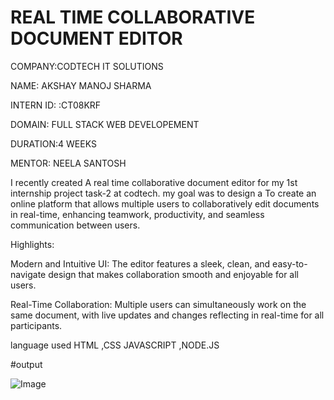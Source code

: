 # REAL TIME COLLABORATIVE DOCUMENT EDITOR

COMPANY:CODTECH IT SOLUTIONS

NAME: AKSHAY MANOJ SHARMA

INTERN ID: :CT08KRF

DOMAIN: FULL STACK WEB DEVELOPEMENT

DURATION:4 WEEKS

MENTOR: NEELA SANTOSH

I recently created A real time  collaborative document editor  for my 1st internship project task-2 at codtech. my goal was to design a
To create an online platform that allows multiple users to collaboratively edit documents in real-time, enhancing teamwork, productivity, and seamless communication between users.

Highlights:

Modern and Intuitive UI: The editor features a sleek, clean, and easy-to-navigate design that makes collaboration smooth and enjoyable for all users.

Real-Time Collaboration: Multiple users can simultaneously work on the same document, with live updates and changes reflecting in real-time for all participants.

language used
HTML ,CSS JAVASCRIPT ,NODE.JS 

#output


![Image](https://github.com/user-attachments/assets/3502a864-0224-4ff3-b01e-02037bf029fb)
